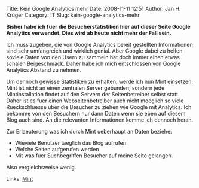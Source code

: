 Title: Kein Google Analytics mehr
Date: 2008-11-11 12:51
Author: Jan H. Krüger
Category: IT
Slug: kein-google-analytics-mehr

**Bisher habe ich fuer die Besucherstatistiken hier auf dieser Seite
Google Analytics verwendet. Dies wird ab heute nicht mehr der Fall
sein.**  
  
Ich muss zugeben, die von Google Analytics bereit gestellten
Informationen sind sehr umfangreich und wirklich genial. Aber Google
dabei zu helfen soviele Daten von den Usern zu sammeln hat doch immer
einen etwas schalen Beigeschmack. Daher habe ich mich entschlossen von
Google Analytics Abstand zu nehmen.  
  
Um dennoch gewisse Statistiken zu erhalten, werde ich nun Mint
einsetzen. Mint ist nicht an einen zentralen Server gebunden, sondern
jede Mintinstallation findet auf den Servern der Seitenbetreiber selbst
statt. Daher ist es fuer einen Webseitenbetreiber auch nicht moeglich so
viele Rueckschluesse uber die Besucher zu ziehen wie Google mit
Analytics. Ich bekomme von den Besuchern nur dann Daten wenn sie eben
auf diesem Blog auch sind. An die relevanten Informationen komme ich
dennoch heran.  
  
Zur Erlaeuterung was ich durch Mint ueberhaupt an Daten beziehe:  

-   Wieviele Benutzer taeglich das Blog aufrufen
-   Welche Seiten aufgerufen werden
-   Mit was fuer Suchbegriffen Besucher auf meine Seite gelangen.

  

<div>
Also vergleichsweise wenig.

</div>
  
Links: [Mint][]

  [Mint]: http://www.haveamint.com/
